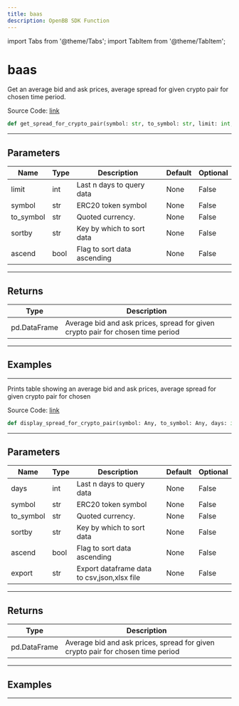 ```yaml
---
title: baas
description: OpenBB SDK Function
---
```


import Tabs from '@theme/Tabs';
import TabItem from '@theme/TabItem';

# baas

<Tabs>
<TabItem value="model" label="Model" default>

Get an average bid and ask prices, average spread for given crypto pair for chosen time period.

Source Code: [link](https://github.com/OpenBB-finance/OpenBBTerminal/tree/main/openbb_terminal/cryptocurrency/onchain/bitquery_model.py#L725)

```python
def get_spread_for_crypto_pair(symbol: str, to_symbol: str, limit: int, sortby: str, ascend: bool) -> DataFrame
```
---

## Parameters

| Name | Type | Description | Default | Optional |
| ---- | ---- | ----------- | ------- | -------- |
| limit | int | Last n days to query data | None | False |
| symbol | str | ERC20 token symbol | None | False |
| to_symbol | str | Quoted currency. | None | False |
| sortby | str | Key by which to sort data | None | False |
| ascend | bool | Flag to sort data ascending | None | False |

---

## Returns

| Type | Description |
| ---- | ----------- |
| pd.DataFrame | Average bid and ask prices, spread for given crypto pair for chosen time period |

---

## Examples

---



</TabItem>
<TabItem value="view" label="View">

Prints table showing an average bid and ask prices, average spread for given crypto pair for chosen

Source Code: [link](https://github.com/OpenBB-finance/OpenBBTerminal/tree/main/openbb_terminal/cryptocurrency/onchain/bitquery_view.py#L345)

```python
def display_spread_for_crypto_pair(symbol: Any, to_symbol: Any, days: int, sortby: str, ascend: bool, export: str) -> None
```
---

## Parameters

| Name | Type | Description | Default | Optional |
| ---- | ---- | ----------- | ------- | -------- |
| days | int | Last n days to query data | None | False |
| symbol | str | ERC20 token symbol | None | False |
| to_symbol | str | Quoted currency. | None | False |
| sortby | str | Key by which to sort data | None | False |
| ascend | bool | Flag to sort data ascending | None | False |
| export | str | Export dataframe data to csv,json,xlsx file | None | False |

---

## Returns

| Type | Description |
| ---- | ----------- |
| pd.DataFrame | Average bid and ask prices, spread for given crypto pair for chosen time period |

---

## Examples

---



</TabItem>
</Tabs>